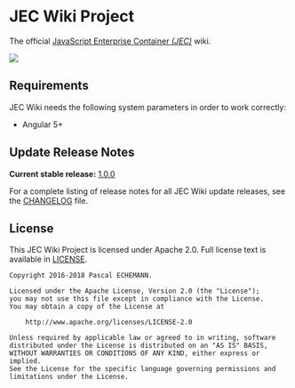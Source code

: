 # JEC Wiki Project

The official [JavaScript Enterprise Container *(JEC)*][jec-url] wiki.

[![][jec-logo]][jec-url]

## Requirements

JEC Wiki needs the following system parameters in order to work correctly:

- Angular 5+

## Update Release Notes

**Current stable release:** [1.0.0](CHANGELOG.md#jec-wiki-1.0.0)
 
For a complete listing of release notes for all JEC Wiki update releases, see the [CHANGELOG](CHANGELOG.md) file. 

## License
This JEC Wiki Project is licensed under Apache 2.0. Full license text is available in [LICENSE](LICENSE).

```
Copyright 2016-2018 Pascal ECHEMANN.

Licensed under the Apache License, Version 2.0 (the "License");
you may not use this file except in compliance with the License.
You may obtain a copy of the License at

    http://www.apache.org/licenses/LICENSE-2.0

Unless required by applicable law or agreed to in writing, software
distributed under the License is distributed on an "AS IS" BASIS,
WITHOUT WARRANTIES OR CONDITIONS OF ANY KIND, either express or implied.
See the License for the specific language governing permissions and
limitations under the License.
```

[jec-url]: https://github.com/pechemann/JEC
[jec-logo]: https://raw.githubusercontent.com/pechemann/JEC/master/assets/jec-logos/jec-logo.png